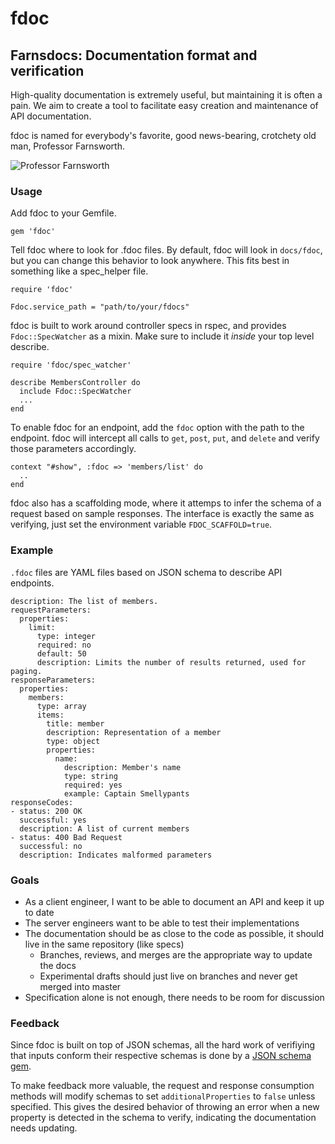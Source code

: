 # fdoc
## Farnsdocs: Documentation format and verification

High-quality documentation is extremely useful, but maintaining it is often a pain. We aim to create a tool to facilitate easy creation and maintenance of API documentation.

fdoc is named for everybody's favorite, good news-bearing, crotchety old man, Professor Farnsworth.

![Professor Farnsworth](https://github.com/square/fdoc/raw/master/docs/farnsworth.png)

### Usage

Add fdoc to your Gemfile.

    gem 'fdoc'

Tell fdoc where to look for .fdoc files. By default, fdoc will look in `docs/fdoc`, but you can change this behavior to look anywhere. This fits best in something like a spec\_helper file.

    require 'fdoc'

    Fdoc.service_path = "path/to/your/fdocs"

fdoc is built to work around controller specs in rspec, and provides `Fdoc::SpecWatcher` as a mixin. Make sure to include it *inside* your top level describe.

    require 'fdoc/spec_watcher'

    describe MembersController do
      include Fdoc::SpecWatcher
      ...
    end

To enable fdoc for an endpoint, add the `fdoc` option with the path to the endpoint. fdoc will intercept all calls to `get`, `post`, `put`, and `delete` and verify those parameters accordingly.

    context "#show", :fdoc => 'members/list' do
      ..
    end

fdoc also has a scaffolding mode, where it attemps to infer the schema of a request based on sample responses. The interface is exactly the same as verifying, just set the environment variable `FDOC_SCAFFOLD=true`.

### Example

`.fdoc` files are YAML files based on JSON schema to describe API endpoints.

    description: The list of members.
    requestParameters:
      properties:
        limit:
          type: integer
          required: no
          default: 50
          description: Limits the number of results returned, used for paging.
    responseParameters:
      properties:
        members:
          type: array
          items:
            title: member
            description: Representation of a member
            type: object
            properties:
              name:
                description: Member's name
                type: string
                required: yes
                example: Captain Smellypants
    responseCodes:
    - status: 200 OK
      successful: yes
      description: A list of current members
    - status: 400 Bad Request
      successful: no
      description: Indicates malformed parameters
    

### Goals

 - As a client engineer, I want to be able to document an API and keep it up to date
 - The server engineers want to be able to test their implementations
 - The documentation should be as close to the code as possible, it should live in the same repository (like specs)
   - Branches, reviews, and merges are the appropriate way to update the docs
   - Experimental drafts should just live on branches and never get merged into master
 - Specification alone is not enough, there needs to be room for discussion

### Feedback

Since fdoc is built on top of JSON schemas, all the hard work of verifiying that inputs conform their respective schemas is done by a [JSON schema gem](https://github.com/hoxworth/json-schema).

To make feedback more valuable, the request and response consumption methods will modify schemas to set `additionalProperties` to `false` unless specified. This gives the desired behavior of throwing an error when a new property is detected in the schema to verify, indicating the documentation needs updating.

